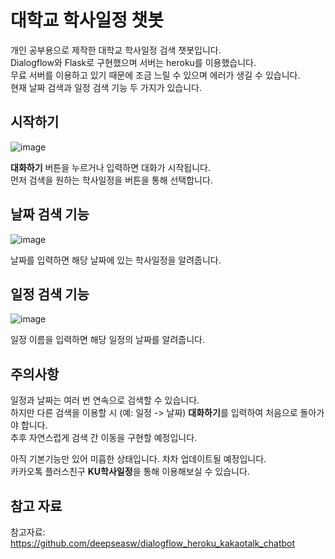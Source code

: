 # 대학교 학사일정 챗봇   

개인 공부용으로 제작한 대학교 학사일정 검색 챗봇입니다.    
Dialogflow와 Flask로 구현했으며 서버는 heroku를 이용했습니다.    
무료 서버를 이용하고 있기 때문에 조금 느릴 수 있으며 에러가 생길 수 있습니다.  
현재 날짜 검색과 일정 검색 기능 두 가지가 있습니다.  

## 시작하기  
  
![image](https://user-images.githubusercontent.com/38031783/48694087-baaeec00-ec1e-11e8-89fb-b217b98938b6.png)  
  
**대화하기** 버튼을 누르거나 입력하면 대화가 시작됩니다.  
먼저 검색을 원하는 학사일정을 버튼을 통해 선택합니다.

## 날짜 검색 기능  
  
![image](https://user-images.githubusercontent.com/38031783/48693760-d9f94980-ec1d-11e8-9048-6895338a81bf.png)  
  
날짜를 입력하면 해당 날짜에 있는 학사일정을 알려줍니다.

## 일정 검색 기능  
  
![image](https://user-images.githubusercontent.com/38031783/48694539-f0080980-ec1f-11e8-9e73-81e4aa1604c3.png)
  
일정 이름을 입력하면 해당 일정의 날짜를 알려줍니다.  

## 주의사항  
일정과 날짜는 여러 번 연속으로 검색할 수 있습니다.  
하지만 다른 검색을 이용할 시 (예: 일정 -> 날짜) **대화하기**를 입력하여 처음으로 돌아가야 합니다.  
추후 자연스럽게 검색 간 이동을 구현할 예정입니다.  

아직 기본기능만 있어 미흡한 상태입니다. 차차 업데이트될 예정입니다.   
카카오톡 플러스친구 **KU학사일정**을 통해 이용해보실 수 있습니다.  

## 참고 자료  
참고자료: https://github.com/deepseasw/dialogflow_heroku_kakaotalk_chatbot  
